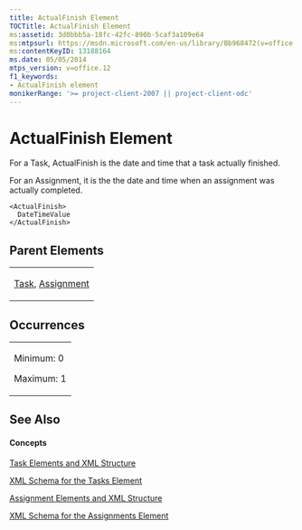 ```yaml
---
title: ActualFinish Element
TOCTitle: ActualFinish Element
ms:assetid: 3d0bbb5a-18fc-42fc-890b-5caf3a109e64
ms:mtpsurl: https://msdn.microsoft.com/en-us/library/Bb968472(v=office.12)
ms:contentKeyID: 13188164
ms.date: 05/05/2014
mtps_version: v=office.12
f1_keywords:
- ActualFinish element
monikerRange: '>= project-client-2007 || project-client-odc'
---
```


# ActualFinish Element




For a Task, ActualFinish is the date and time that a task actually finished.

For an Assignment, it is the the date and time when an assignment was actually completed.

    <ActualFinish>
      DateTimeValue
    </ActualFinish>

## Parent Elements

<table>
<colgroup>
<col style="width: 100%" />
</colgroup>
<tbody>
<tr class="odd">
<td><p><a href="task-element.md">Task</a>, <a href="assignment-element.md">Assignment</a></p></td>
</tr>
</tbody>
</table>

## Occurrences

<table>
<colgroup>
<col style="width: 100%" />
</colgroup>
<tbody>
<tr class="odd">
<td><p>Minimum: 0</p>
<p>Maximum: 1</p></td>
</tr>
</tbody>
</table>

## See Also

#### Concepts

[Task Elements and XML Structure](task-elements-and-xml-structure.md)

[XML Schema for the Tasks Element](xml-schema-for-the-tasks-element.md)

[Assignment Elements and XML Structure](assignment-elements-and-xml-structure.md)

[XML Schema for the Assignments Element](xml-schema-for-the-assignments-element.md)


